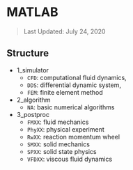 # MATLAB

> Last Updated: July 24, 2020

## Structure

* 1_simulator
  * `CFD`: computational fluid dynamics,
  * `DDS`: differential dynamic system,
  * `FEM`: finite element method
* 2_algorithm
  * `NA`: basic numerical algorithms
* 3_postproc
  * `FMXX`: fluid mechanics
  * `PhyXX`: physical experiment
  * `RwXX`: reaction momentum wheel
  * `SMXX`: solid mechanics
  * `SPXX`: solid state physics
  * `VFDXX`: viscous fluid dynamics
